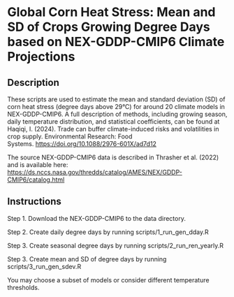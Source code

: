 # Global Corn Heat Stress: Mean and SD of Crops Growing Degree Days based on NEX-GDDP-CMIP6 Climate Projections
## Description

These scripts are used to estimate the mean and standard deviation (SD) of corn heat stress (degree days above 29°C) for around 20 climate models in NEX-GDDP-CMIP6.
A full description of methods, including growing season, daily temperature distribution, and statistical coefficients, can be found at Haqiqi, I. (2024). Trade can buffer climate-induced risks and volatilities in crop supply. Environmental Research: Food Systems. https://doi.org/10.1088/2976-601X/ad7d12

The source NEX-GDDP-CMIP6 data is described in Thrasher et al. (2022) and is available here:  https://ds.nccs.nasa.gov/thredds/catalog/AMES/NEX/GDDP-CMIP6/catalog.html

## Instructions

Step 1. Download the NEX-GDDP-CMIP6 to the data directory.

Step 2. Create daily degree days by running  scripts/1_run_gen_dday.R

Step 3. Create seasonal degree days by running scripts/2_run_ren_yearly.R

Step 3. Create mean and SD of degree days by running scripts/3_run_gen_sdev.R


You may choose a subset of models or consider different temperature thresholds.

